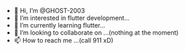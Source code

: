 - 👋 Hi, I’m @GHOST-2003
- 👀 I’m interested in flutter development...
- 🌱 I’m currently learning flutter...
- 💞️ I’m looking to collaborate on ...(nothing at the moment)
- 📫 How to reach me ...(call 911 xD)

<!---
GHOST-2003/GHOST-2003 is a ✨ special ✨ repository because its `README.md` (this file) appears on your GitHub profile.
You can click the Preview link to take a look at your changes.
--->

